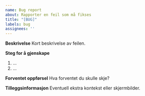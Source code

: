 ```yaml
---
name: Bug report
about: Rapporter en feil som må fikses
title: "[BUG]"
labels: bug
assignees: ''
---
```


**Beskrivelse**
Kort beskrivelse av feilen.

**Steg for å gjenskape**
1. ...
2. ...

**Forventet oppførsel**
Hva forventet du skulle skje?

**Tilleggsinformasjon**
Eventuell ekstra kontekst eller skjermbilder.
